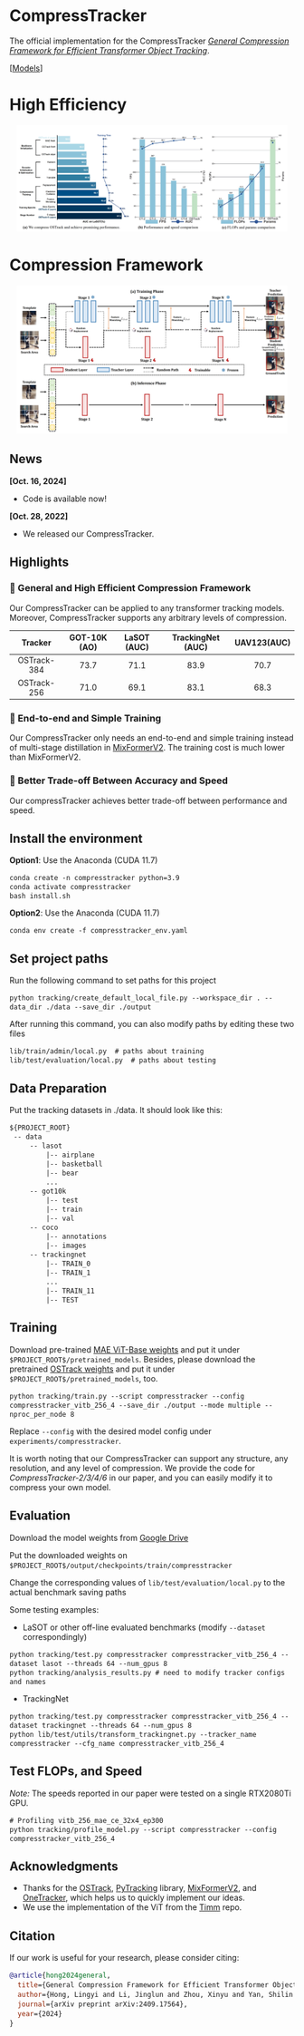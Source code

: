 # CompressTracker
The official implementation for the CompressTracker [_General Compression Framework for Efficient Transformer Object Tracking_](https://arxiv.org/abs/2409.17564v1).

<!-- [[Models]()][[Raw Results]()][[Training logs]()] -->
[[Models](https://drive.google.com/drive/folders/1qsl9KPDC6zxnjel1EFvoW_qA6lE2Pep6?usp=sharing)]



# High Efficiency

<p align="center">
  <img width="95%" src="./docs/review.png" alt="efficiency"/>
</p>

# Compression Framework

<p align="center">
  <img width="95%" src="./docs/model.png" alt="framework"/>
</p>

## News
**[Oct. 16, 2024]**
- Code is available now!

**[Oct. 28, 2022]**
- We released our CompressTracker.


## Highlights

### :star2: General and High Efficient Compression Framework
Our CompressTracker can be applied to any transformer tracking models. Moreover, CompressTracker supports any arbitrary levels of compression.

| Tracker     | GOT-10K (AO) | LaSOT (AUC) | TrackingNet (AUC) | UAV123(AUC) |
|:-----------:|:------------:|:-----------:|:-----------------:|:-----------:|
| OSTrack-384 | 73.7         | 71.1        | 83.9              | 70.7        |
| OSTrack-256 | 71.0         | 69.1        | 83.1              | 68.3        |


### :star2: End-to-end and Simple Training
Our CompressTracker only needs an end-to-end and simple training instead of multi-stage distillation in [MixFormerV2](https://arxiv.org/abs/2305.15896). The training cost is much lower than MixFormerV2.

### :star2: Better Trade-off Between Accuracy and Speed
Our compressTracker achieves better trade-off between performance and speed.


## Install the environment
**Option1**: Use the Anaconda (CUDA 11.7)
```
conda create -n compresstracker python=3.9
conda activate compresstracker
bash install.sh
```

**Option2**: Use the Anaconda (CUDA 11.7)
```
conda env create -f compresstracker_env.yaml
```


## Set project paths
Run the following command to set paths for this project
```
python tracking/create_default_local_file.py --workspace_dir . --data_dir ./data --save_dir ./output
```
After running this command, you can also modify paths by editing these two files
```
lib/train/admin/local.py  # paths about training
lib/test/evaluation/local.py  # paths about testing
```

## Data Preparation
Put the tracking datasets in ./data. It should look like this:
   ```
   ${PROJECT_ROOT}
    -- data
        -- lasot
            |-- airplane
            |-- basketball
            |-- bear
            ...
        -- got10k
            |-- test
            |-- train
            |-- val
        -- coco
            |-- annotations
            |-- images
        -- trackingnet
            |-- TRAIN_0
            |-- TRAIN_1
            ...
            |-- TRAIN_11
            |-- TEST
   ```


## Training
Download pre-trained [MAE ViT-Base weights](https://dl.fbaipublicfiles.com/mae/pretrain/mae_pretrain_vit_base.pth) and put it under `$PROJECT_ROOT$/pretrained_models`. Besides, please download the pretrained [OSTrack weights](https://drive.google.com/file/d/1lpmc5DhZTIluKdvawvt-5iOpLZtcRjm4/view?usp=drive_link) and put it under `$PROJECT_ROOT$/pretrained_models`, too.

```
python tracking/train.py --script compresstracker --config compresstracker_vitb_256_4 --save_dir ./output --mode multiple --nproc_per_node 8
```

Replace `--config` with the desired model config under `experiments/compresstracker`.

It is worth noting that our CompressTracker can support any structure, any resolution, and any level of compression. We provide the code for *CompressTracker-2/3/4/6* in our paper, and you can easily modify it to compress your own model.


## Evaluation
Download the model weights from [Google Drive](https://drive.google.com/file/d/1DBZzSBUdRLke975Gc9A8Cmyx4vBBL6O6/view?usp=sharing) 

Put the downloaded weights on `$PROJECT_ROOT$/output/checkpoints/train/compresstracker`

Change the corresponding values of `lib/test/evaluation/local.py` to the actual benchmark saving paths

Some testing examples:
- LaSOT or other off-line evaluated benchmarks (modify `--dataset` correspondingly)
```
python tracking/test.py compresstracker compresstracker_vitb_256_4 --dataset lasot --threads 64 --num_gpus 8
python tracking/analysis_results.py # need to modify tracker configs and names
```
- TrackingNet
```
python tracking/test.py compresstracker compresstracker_vitb_256_4 --dataset trackingnet --threads 64 --num_gpus 8
python lib/test/utils/transform_trackingnet.py --tracker_name compresstracker --cfg_name compresstracker_vitb_256_4
```


## Test FLOPs, and Speed
*Note:* The speeds reported in our paper were tested on a single RTX2080Ti GPU.

```
# Profiling vitb_256_mae_ce_32x4_ep300
python tracking/profile_model.py --script compresstracker --config compresstracker_vitb_256_4
```


## Acknowledgments
* Thanks for the [OSTrack](https://github.com/botaoye/OSTrack?tab=readme-ov-file), [PyTracking](https://github.com/visionml/pytracking) library, [MixFormerV2](https://github.com/MCG-NJU/MixFormerV2/?tab=readme-ov-file), and [OneTracker](https://arxiv.org/abs/2403.09634), which helps us to quickly implement our ideas.
* We use the implementation of the ViT from the [Timm](https://github.com/rwightman/pytorch-image-models) repo.  


## Citation
If our work is useful for your research, please consider citing:

```Bibtex
@article{hong2024general,
  title={General Compression Framework for Efficient Transformer Object Tracking},
  author={Hong, Lingyi and Li, Jinglun and Zhou, Xinyu and Yan, Shilin and Guo, Pinxue and Jiang, Kaixun and Chen, Zhaoyu and Gao, Shuyong and Zhang, Wei and Lu, Hong and others},
  journal={arXiv preprint arXiv:2409.17564},
  year={2024}
}
```
